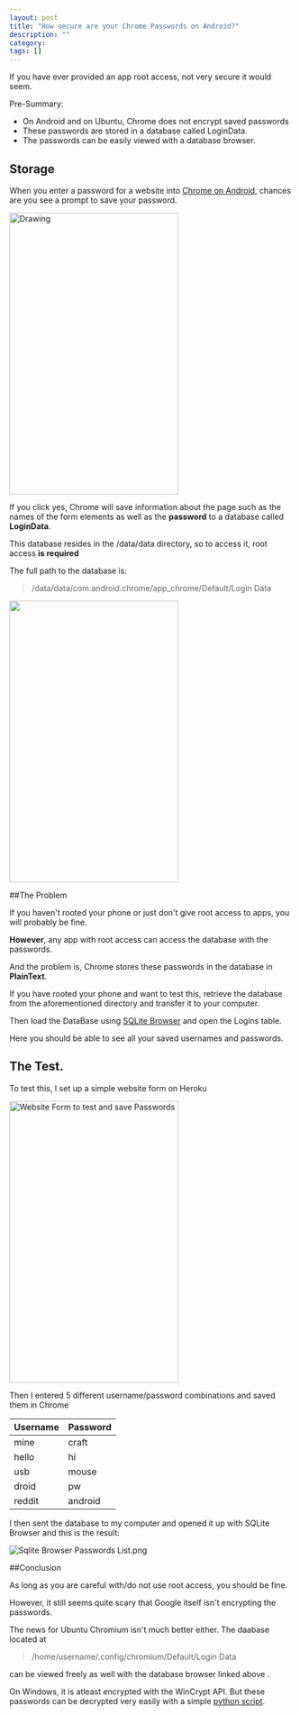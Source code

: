 ```yaml
---
layout: post
title: "How secure are your Chrome Passwords on Android?"
description: ""
category: 
tags: []
---
```


If you have ever provided an app root access, not very secure it would seem.

Pre-Summary:

* On Android and on Ubuntu, Chrome does not encrypt saved passwords
* These passwords are stored in a database called LoginData.
* The passwords can be easily viewed with a database browser.

Storage
----------

When you enter a password for a website into [Chrome on Android](https://play.google.com/store/apps/details?id=com.android.chrome&hl=en), chances are you see a prompt to save your password. 

<img src="/blog/assets/images/savepass.png " alt="Drawing" style="width: 300px; height:500px;"/>

If you click yes, Chrome will save information about the page such as the names of the form elements as well as the <strong>password</strong> to a database called __LoginData__.

This database resides in the /data/data directory, so to access it, root access __is required__

The full path to the database is:

>/data/data/com.android.chrome/app_chrome/Default/Login Data

<img src="/blog/assets/images/File Explorer.png" style="width:300px; height:500px; " />

##The Problem

If you haven't rooted your phone or just don't give root access to apps, you will probably be fine.

__However__, any app with root access can access the database with the passwords.

And the problem is, Chrome stores these passwords in the database in __PlainText__.

If you have rooted your phone and want to test this, retrieve the database from the aforementioned directory and transfer it to your computer.

Then load the DataBase using [SQLite Browser](http://sqlitebrowser.org/) and open the Logins table.

Here you should be able to see all your saved usernames and passwords.

## The Test.

To test this, I set up a simple website form on Heroku

<img src="/blog/assets/images/droidpw.png" alt="Website Form to test and save Passwords" style="width: 300px; height:500px;"/>

Then I entered 5 different username/password combinations and saved them in Chrome

<table><thead>
<tr>
<th>Username</th>
<th>Password</th>
</tr>
</thead><tbody>
<tr>
<td>mine</td>
<td>craft</td>
</tr>
<tr>
<td>hello</td>
<td>hi</td>
</tr>
<tr>
	<td>usb</td>
	<td>mouse</td>
</tr>
<tr>
    <td>droid</td>
    <td>pw</td>
</tr>
<tr>
	<td>reddit</td>
	<td>android</td>
</tr>	
</tbody></table>

I then sent the database to my computer and opened it up with SQLite Browser and this is the result:

<img src="/blog/assets/images/sqlitebrowserpasswords.png" alt="Sqlite Browser Passwords List.png" />


##Conclusion

As long as you are careful with/do not use root access, you should be fine.

However, it still seems quite scary that Google itself isn't encrypting the passwords.

The news for Ubuntu Chromium isn't much better either. The daabase located at

> /home/username/.config/chromium/Default/Login Data

can be viewed freely as well with the database browser linked above .

On Windows, it is atleast encrypted with the WinCrypt API. But these passwords can be decrypted very easily with a simple [python script](https://github.com/hassaanaliw/chromepass).
